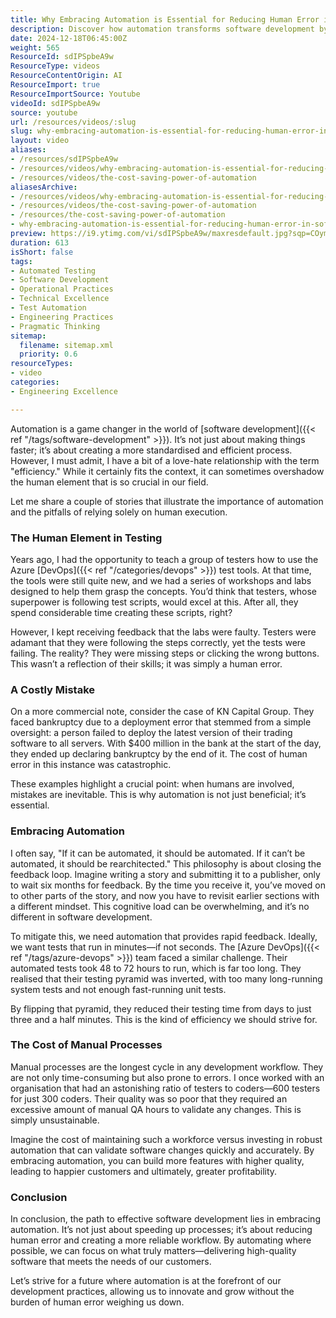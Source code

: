 ```yaml
---
title: Why Embracing Automation is Essential for Reducing Human Error in Software Development
description: Discover how automation transforms software development by minimising human error and enhancing efficiency. Learn why embracing automation is essential for success!
date: 2024-12-18T06:45:00Z
weight: 565
ResourceId: sdIPSpbeA9w
ResourceType: videos
ResourceContentOrigin: AI
ResourceImport: true
ResourceImportSource: Youtube
videoId: sdIPSpbeA9w
source: youtube
url: /resources/videos/:slug
slug: why-embracing-automation-is-essential-for-reducing-human-error-in-software-development
layout: video
aliases:
- /resources/sdIPSpbeA9w
- /resources/videos/why-embracing-automation-is-essential-for-reducing-human-error-in-software-development
- /resources/videos/the-cost-saving-power-of-automation
aliasesArchive:
- /resources/videos/why-embracing-automation-is-essential-for-reducing-human-error-in-software-development
- /resources/videos/the-cost-saving-power-of-automation
- /resources/the-cost-saving-power-of-automation
- why-embracing-automation-is-essential-for-reducing-human-error-in-software-development
preview: https://i9.ytimg.com/vi/sdIPSpbeA9w/maxresdefault.jpg?sqp=COymp7oG&rs=AOn4CLBkj3eLxuykEKxltLkuDDf4Y7aXHw
duration: 613
isShort: false
tags:
- Automated Testing
- Software Development
- Operational Practices
- Technical Excellence
- Test Automation
- Engineering Practices
- Pragmatic Thinking
sitemap:
  filename: sitemap.xml
  priority: 0.6
resourceTypes:
- video
categories:
- Engineering Excellence

---
```

Automation is a game changer in the world of [software development]({{< ref "/tags/software-development" >}}). It’s not just about making things faster; it’s about creating a more standardised and efficient process. However, I must admit, I have a bit of a love-hate relationship with the term "efficiency." While it certainly fits the context, it can sometimes overshadow the human element that is so crucial in our field. 

Let me share a couple of stories that illustrate the importance of automation and the pitfalls of relying solely on human execution.

### The Human Element in Testing

Years ago, I had the opportunity to teach a group of testers how to use the Azure [DevOps]({{< ref "/categories/devops" >}}) test tools. At that time, the tools were still quite new, and we had a series of workshops and labs designed to help them grasp the concepts. You’d think that testers, whose superpower is following test scripts, would excel at this. After all, they spend considerable time creating these scripts, right?

However, I kept receiving feedback that the labs were faulty. Testers were adamant that they were following the steps correctly, yet the tests were failing. The reality? They were missing steps or clicking the wrong buttons. This wasn’t a reflection of their skills; it was simply a human error. 

### A Costly Mistake

On a more commercial note, consider the case of KN Capital Group. They faced bankruptcy due to a deployment error that stemmed from a simple oversight: a person failed to deploy the latest version of their trading software to all servers. With $400 million in the bank at the start of the day, they ended up declaring bankruptcy by the end of it. The cost of human error in this instance was catastrophic.

These examples highlight a crucial point: when humans are involved, mistakes are inevitable. This is why automation is not just beneficial; it’s essential.

### Embracing Automation

I often say, "If it can be automated, it should be automated. If it can’t be automated, it should be rearchitected." This philosophy is about closing the feedback loop. Imagine writing a story and submitting it to a publisher, only to wait six months for feedback. By the time you receive it, you’ve moved on to other parts of the story, and now you have to revisit earlier sections with a different mindset. This cognitive load can be overwhelming, and it’s no different in software development.

To mitigate this, we need automation that provides rapid feedback. Ideally, we want tests that run in minutes—if not seconds. The [Azure DevOps]({{< ref "/tags/azure-devops" >}}) team faced a similar challenge. Their automated tests took 48 to 72 hours to run, which is far too long. They realised that their testing pyramid was inverted, with too many long-running system tests and not enough fast-running unit tests. 

By flipping that pyramid, they reduced their testing time from days to just three and a half minutes. This is the kind of efficiency we should strive for. 

### The Cost of Manual Processes

Manual processes are the longest cycle in any development workflow. They are not only time-consuming but also prone to errors. I once worked with an organisation that had an astonishing ratio of testers to coders—600 testers for just 300 coders. Their quality was so poor that they required an excessive amount of manual QA hours to validate any changes. This is simply unsustainable.

Imagine the cost of maintaining such a workforce versus investing in robust automation that can validate software changes quickly and accurately. By embracing automation, you can build more features with higher quality, leading to happier customers and ultimately, greater profitability.

### Conclusion

In conclusion, the path to effective software development lies in embracing automation. It’s not just about speeding up processes; it’s about reducing human error and creating a more reliable workflow. By automating where possible, we can focus on what truly matters—delivering high-quality software that meets the needs of our customers. 

Let’s strive for a future where automation is at the forefront of our development practices, allowing us to innovate and grow without the burden of human error weighing us down.
